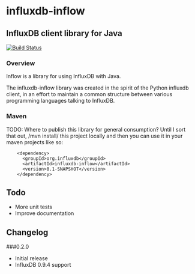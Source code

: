 # influxdb-inflow
## InfluxDB client library for Java
[![Build Status](https://travis-ci.org/nkiraly/influxdb-inflow.png?branch=master)](https://travis-ci.org/nkiraly/influxdb-inflow)


### Overview

Inflow is a library for using InfluxDB with Java.

The influxdb-inflow library was created in the spirit of the Python influxdb client, in an effort to maintain a common structure between various programming languages talking to InfluxDB.

### Maven
TODO: Where to publish this library for general consumption?
Until I sort that out, /mvn install/ this project locally and then you can use it in your maven projects like so:
```
    <dependency>
      <groupId>org.influxdb</groupId>
      <artifactId>influxdb-inflow</artifactId>
      <version>0.1-SNAPSHOT</version>
    </dependency>
```



## Todo

* More unit tests
* Improve documentation


## Changelog

###0.2.0
* Initial release
* InfluxDB 0.9.4 support
